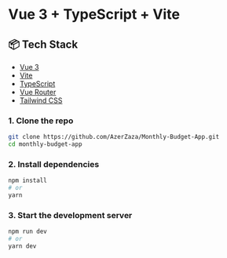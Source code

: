 # Vue 3 + TypeScript + Vite

## 📦 Tech Stack

- [Vue 3](https://vuejs.org/)
- [Vite](https://vitejs.dev/)
- [TypeScript](https://www.typescriptlang.org/)
- [Vue Router](https://router.vuejs.org/)
- [Tailwind CSS](https://tailwindcss.com/)

### 1. Clone the repo

```bash
git clone https://github.com/AzerZaza/Monthly-Budget-App.git
cd monthly-budget-app
```

### 2. Install dependencies

```bash
npm install
# or
yarn
```

### 3. Start the development server

```bash
npm run dev
# or
yarn dev
```
